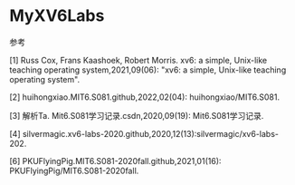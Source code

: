 # MyXV6Labs

参考

[1] Russ Cox, Frans Kaashoek, Robert Morris. xv6: a simple, Unix-like teaching operating system,2021,09(06): "xv6: a simple, Unix-like teaching operating system".

[2] huihongxiao.MIT6.S081.github,2022,02(04): huihongxiao/MIT6.S081.

[3] 解析Ta. Mit6.S081学习记录.csdn,2020,09(19): Mit6.S081学习记录.

[4] silvermagic.xv6-labs-2020.github,2020,12(13):silvermagic/xv6-labs-202.

[6] PKUFlyingPig.MIT6.S081-2020fall.github,2021,01(16): PKUFlyingPig/MIT6.S081-2020fall.
